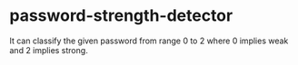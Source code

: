 # password-strength-detector
It can classify the given password from range 0 to 2 where 0 implies weak and 2 implies strong.
